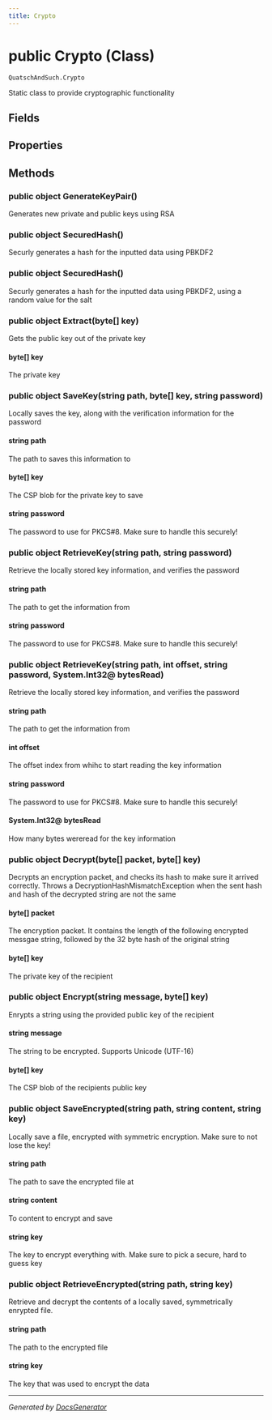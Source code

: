 ```yaml
---
title: Crypto
---
```

# public Crypto (Class)
`QuatschAndSuch.Crypto`  

Static class to provide cryptographic functionality


## Fields

## Properties

## Methods
### public object GenerateKeyPair()
Generates new private and public keys using RSA

### public object SecuredHash()
Securly generates a hash for the inputted data using PBKDF2

### public object SecuredHash()
Securly generates a hash for the inputted data using PBKDF2, using a random value for the salt

### public object Extract(byte[] key)
Gets the public key out of the private key

#### byte[] key
The private key


### public object SaveKey(string path, byte[] key, string password)
Locally saves the key, along with the verification information for the password

#### string path
The path to saves this information to


#### byte[] key
The CSP blob for the private key to save


#### string password
The password to use for PKCS#8. Make sure to handle this securely!


### public object RetrieveKey(string path, string password)
Retrieve the locally stored key information, and verifies the password

#### string path
The path to get the information from


#### string password
The password to use for PKCS#8. Make sure to handle this securely!


### public object RetrieveKey(string path, int offset, string password, System.Int32@ bytesRead)
Retrieve the locally stored key information, and verifies the password

#### string path
The path to get the information from


#### int offset
The offset index from whihc to start reading the key information


#### string password
The password to use for PKCS#8. Make sure to handle this securely!


#### System.Int32@ bytesRead
How many bytes wereread for the key information


### public object Decrypt(byte[] packet, byte[] key)
Decrypts an encryption packet, and checks its hash to make sure it arrived correctly. Throws a DecryptionHashMismatchException when the sent hash and hash of the decrypted string are not the same

#### byte[] packet
The encryption packet. It contains the length of the following encrypted messgae string, followed by the 32 byte hash of the original string


#### byte[] key
The private key of the recipient


### public object Encrypt(string message, byte[] key)
Enrypts a string using the provided public key of the recipient

#### string message
The string to be encrypted. Supports Unicode (UTF-16)


#### byte[] key
The CSP blob of the recipients public key


### public object SaveEncrypted(string path, string content, string key)
Locally save a file, encrypted with symmetric encryption. Make sure to not lose the key!

#### string path
The path to save the encrypted file at


#### string content
To content to encrypt and save


#### string key
The key to encrypt everything with. Make sure to pick a secure, hard to guess key


### public object RetrieveEncrypted(string path, string key)
Retrieve and decrypt the contents of a locally saved, symmetrically enrypted file.

#### string path
The path to the encrypted file


#### string key
The key that was used to encrypt the data



---
*Generated by [DocsGenerator](https://github.com/QuatschVirus/DocsGenerator)*